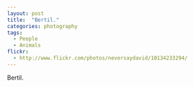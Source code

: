 ```yaml
---
layout: post
title:  "Bertil."
categories: photography
tags:
  - People
  - Animals
flickr: 
  - http://www.flickr.com/photos/neversaydavid/10134233294/
---
```


Bertil.